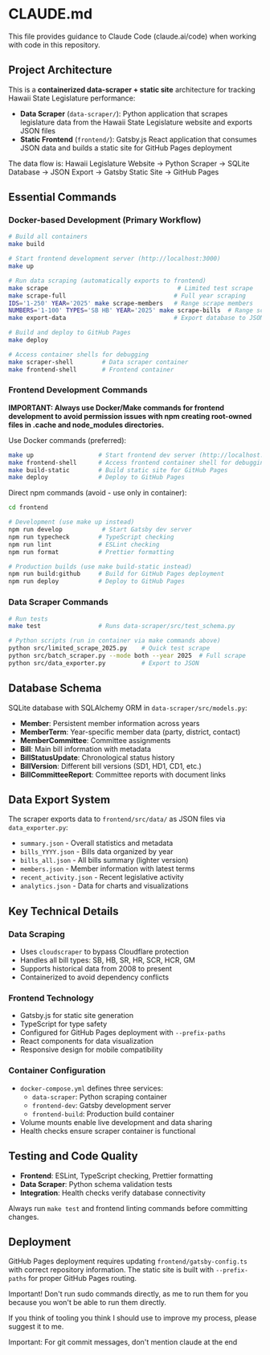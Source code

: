 # CLAUDE.md

This file provides guidance to Claude Code (claude.ai/code) when working with code in this repository.

## Project Architecture

This is a **containerized data-scraper + static site** architecture for tracking Hawaii State Legislature performance:

- **Data Scraper** (`data-scraper/`): Python application that scrapes legislature data from the Hawaii State Legislature website and exports JSON files
- **Static Frontend** (`frontend/`): Gatsby.js React application that consumes JSON data and builds a static site for GitHub Pages deployment

The data flow is: Hawaii Legislature Website → Python Scraper → SQLite Database → JSON Export → Gatsby Static Site → GitHub Pages

## Essential Commands

### Docker-based Development (Primary Workflow)

```bash
# Build all containers
make build

# Start frontend development server (http://localhost:3000)
make up

# Run data scraping (automatically exports to frontend)
make scrape                                    # Limited test scrape
make scrape-full                              # Full year scraping  
IDS='1-250' YEAR='2025' make scrape-members   # Range scrape members
NUMBERS='1-100' TYPES='SB HB' YEAR='2025' make scrape-bills  # Range scrape bills
make export-data                              # Export database to JSON files for frontend

# Build and deploy to GitHub Pages
make deploy

# Access container shells for debugging
make scraper-shell        # Data scraper container
make frontend-shell       # Frontend container
```

### Frontend Development Commands

**IMPORTANT: Always use Docker/Make commands for frontend development to avoid permission issues with npm creating root-owned files in .cache and node_modules directories.**

Use Docker commands (preferred):
```bash
make up                  # Start frontend dev server (http://localhost:3000)
make frontend-shell      # Access frontend container shell for debugging
make build-static        # Build static site for GitHub Pages
make deploy              # Deploy to GitHub Pages
```

Direct npm commands (avoid - use only in container):
```bash
cd frontend

# Development (use make up instead)
npm run develop           # Start Gatsby dev server
npm run typecheck        # TypeScript checking
npm run lint             # ESLint checking
npm run format           # Prettier formatting

# Production builds (use make build-static instead)
npm run build:github     # Build for GitHub Pages deployment
npm run deploy           # Deploy to GitHub Pages
```

### Data Scraper Commands

```bash
# Run tests
make test                # Runs data-scraper/src/test_schema.py

# Python scripts (run in container via make commands above)
python src/limited_scrape_2025.py    # Quick test scrape
python src/batch_scraper.py --mode both --year 2025  # Full scrape
python src/data_exporter.py          # Export to JSON
```

## Database Schema

SQLite database with SQLAlchemy ORM in `data-scraper/src/models.py`:

- **Member**: Persistent member information across years
- **MemberTerm**: Year-specific member data (party, district, contact)
- **MemberCommittee**: Committee assignments
- **Bill**: Main bill information with metadata
- **BillStatusUpdate**: Chronological status history
- **BillVersion**: Different bill versions (SD1, HD1, CD1, etc.)
- **BillCommitteeReport**: Committee reports with document links

## Data Export System

The scraper exports data to `frontend/src/data/` as JSON files via `data_exporter.py`:

- `summary.json` - Overall statistics and metadata
- `bills_YYYY.json` - Bills data organized by year
- `bills_all.json` - All bills summary (lighter version)
- `members.json` - Member information with latest terms
- `recent_activity.json` - Recent legislative activity
- `analytics.json` - Data for charts and visualizations

## Key Technical Details

### Data Scraping
- Uses `cloudscraper` to bypass Cloudflare protection
- Handles all bill types: SB, HB, SR, HR, SCR, HCR, GM
- Supports historical data from 2008 to present
- Containerized to avoid dependency conflicts

### Frontend Technology
- Gatsby.js for static site generation
- TypeScript for type safety
- Configured for GitHub Pages deployment with `--prefix-paths`
- React components for data visualization
- Responsive design for mobile compatibility

### Container Configuration
- `docker-compose.yml` defines three services:
  - `data-scraper`: Python scraping container
  - `frontend-dev`: Gatsby development server
  - `frontend-build`: Production build container
- Volume mounts enable live development and data sharing
- Health checks ensure scraper container is functional

## Testing and Code Quality

- **Frontend**: ESLint, TypeScript checking, Prettier formatting
- **Data Scraper**: Python schema validation tests
- **Integration**: Health checks verify database connectivity

Always run `make test` and frontend linting commands before committing changes.

## Deployment

GitHub Pages deployment requires updating `frontend/gatsby-config.ts` with correct repository information. The static site is built with `--prefix-paths` for proper GitHub Pages routing.

Important! Don't run sudo commands directly, as me to run them for you because you won't be able to run them directly.

If you think of tooling you think I should use to improve my process, please suggest it to me.

Important: For git commit messages, don't mention claude at the end
